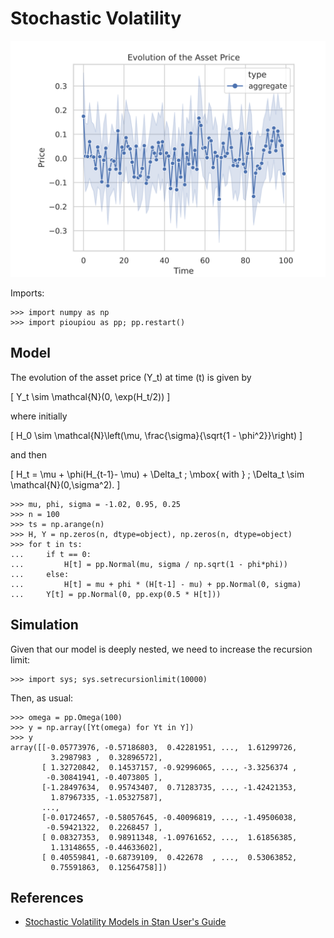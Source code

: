 Stochastic Volatility
================================================================================

![Stochastic volatility](images/volatility.svg)

Imports:

    >>> import numpy as np
    >>> import pioupiou as pp; pp.restart()

Model
--------------------------------------------------------------------------------

The evolution of the asset price \(Y_t\) at time \(t\) is given by

\[
    Y_t \sim \mathcal{N}(0, \exp(H_t/2))
\]

where initially

\[
    H_0 \sim \mathcal{N}\left(\mu, \frac{\sigma}{\sqrt{1 - \phi^2}}\right)
\]

and then

\[
    H_t = \mu  + \phi(H_{t-1}- \mu) + \Delta_t \; \mbox{ with } \; \Delta_t \sim \mathcal{N}(0,\sigma^2).
\]


    >>> mu, phi, sigma = -1.02, 0.95, 0.25
    >>> n = 100
    >>> ts = np.arange(n)
    >>> H, Y = np.zeros(n, dtype=object), np.zeros(n, dtype=object)
    >>> for t in ts:
    ...     if t == 0:
    ...         H[t] = pp.Normal(mu, sigma / np.sqrt(1 - phi*phi))
    ...     else:
    ...         H[t] = mu + phi * (H[t-1] - mu) + pp.Normal(0, sigma)
    ...     Y[t] = pp.Normal(0, pp.exp(0.5 * H[t]))

Simulation
--------------------------------------------------------------------------------

Given that our model is deeply nested, we need to increase the recursion limit:

    >>> import sys; sys.setrecursionlimit(10000)

Then, as usual:

    >>> omega = pp.Omega(100)
    >>> y = np.array([Yt(omega) for Yt in Y])
    >>> y
    array([[-0.05773976, -0.57186803,  0.42281951, ...,  1.61299726,
             3.2987983 ,  0.32896572],
           [ 1.32720842,  0.14537157, -0.92996065, ..., -3.3256374 ,
            -0.30841941, -0.4073805 ],
           [-1.28497634,  0.95743407,  0.71283735, ..., -1.42421353,
             1.87967335, -1.05327587],
           ...,
           [-0.01724657, -0.58057645, -0.40096819, ..., -1.49506038,
            -0.59421322,  0.2268457 ],
           [ 0.08327353,  0.98911348, -1.09761652, ...,  1.61856385,
             1.13148655, -0.44633602],
           [ 0.40559841, -0.68739109,  0.422678  , ...,  0.53063852,
             0.75591863,  0.12564758]])

References
--------------------------------------------------------------------------------

  - [Stochastic Volatility Models in Stan User's Guide](https://mc-stan.org/docs/2_21/stan-users-guide/stochastic-volatility-models.html)
